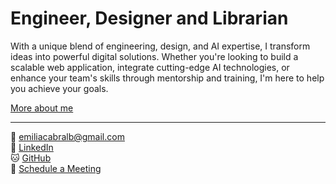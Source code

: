 

# Engineer, Designer and Librarian

With a unique blend of engineering, design, and AI expertise, I transform ideas into powerful digital solutions. Whether you're looking to build a scalable web application, integrate cutting-edge AI technologies, or enhance your team's skills through mentorship and training, I'm here to help you achieve your goals.

[More about me](/about)

---

📧 [emiliacabralb@gmail.com](mailto:emiliacabralb@gmail.com)  
🔗 [LinkedIn](https://www.linkedin.com/in/emiliacb)  
🐱 [GitHub](https://github.com/emiliacb)  
📅 [Schedule a Meeting](https://calendly.com/emilia-cb)

